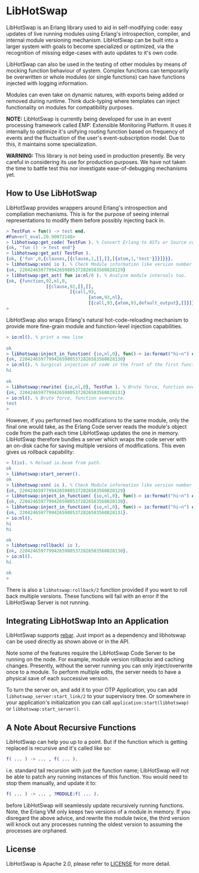# LibHotSwap #

LibHotSwap is an Erlang library used to aid in self-modifying code: easy 
updates of live running modules using Erlang's introspection, compiler, and 
internal module versioning mechanism. LibHotSwap can be built into a larger 
system with goals to become specialized or optimized, via the recognition of 
missing edge-cases with auto updates to it's own code.

LibHotSwap can also be used in the testing of other modules by means of mocking
function behaviour of system. Complex functions can temporarily be overwritten
or whole modules (or single functions) can have functions injected with logging 
information. 

Modules can even take on dynamic natures, with exports being added or removed
during runtime. Think duck-typing where templates can inject functionality on 
modules for compatibility purposes.

**NOTE:** LibHotSwap is currently being developed for use in an event processing
framework called EMP: Extensible Monitoring Platform. It uses it internally to
optimize it's unifying routing function based on frequency of events and the
fluctuation of the user's event-subscription model. Due to this, it maintains
some specialization.

**WARNING:** This library is not being used in production presently. Be very 
careful in considering its use for production purposes. We have not taken the 
time to battle test this nor investigate ease-of-debugging mechanisms yet.

## How to Use LibHotSwap ##

LibHotSwap provides wrappers around Erlang's introspection and compilation 
mechanisms. This is for the purpose of seeing internal representations to 
modify them before possibly injecting back in.

```erlang
> TestFun = fun() -> test end.
#Fun<erl_eval.20.90072148>
> libhotswap:get_code( TestFun ). % Convert Erlang to ASTs or Source code.
{ok, "fun () -> test end"}
> libhotswap:get_ast( TestFun ).
{ok, {'fun',0,{clauses,[{clause,1,[],[],[{atom,1,'test'}]}]}}}.
> libhotswap:vsn( io ). % Check Module information like version number
{ok, 220424659779942659805372826583560828129}
> libhotswap:get_ast( fun io:nl/0 ). % Analyze module internals too.
{ok, {function,92,nl,0,
               [{clause,92,[],[],
                        [{call,93,
                               {atom,93,nl},
                               [{call,93,{atom,93,default_output},[]}]}]}]}}
>
```

LibHotSwap also wraps Erlang's natural hot-code-reloading mechanism to provide
more fine-grain module and function-level injection capabilities.

```erlang
> io:nl(). % print a new line
 
ok
> libhotswap:inject_in_function( {io,nl,0}, fun()-> io:format("hi~n") end, {0,[1]} ).
{ok, 220424659779942659805372826583560828130}
> io:nl(). % Surgical injection of code in the front of the first function clause.
hi
 
ok
> libhotswap:rewrite( {io,nl,0}, TestFun ). % Brute force, function overwrites
{ok, 220424659779942659805372826583560828131}
> io:nl(). % Brute force, function overwrite.
test
>
```

However, if you performed two modifications to the same module, only the final
one would take, as the Erlang Code server reads the module's object code from
the path each time LibHotSwap updates the one in memory. LibHotSwap therefore
bundles a server which wraps the code server with an on-disk cache for saving
multiple versions of modifications. This even gives us rollback capability:

```erlang
> l(io). % Reload io.beam from path.
ok
> libhotswap:start_server().
ok
> libhotswap:vsn( io ). % Check Module information like version number
{ok, 220424659779942659805372826583560828129}
> libhotswap:inject_in_function( {io,nl,0}, fun()-> io:format("hi~n") end, {0,[0]} ).
{ok, 220424659779942659805372826583560828130}.
> libhotswap:inject_in_function( {io,nl,0}, fun()-> io:format("hi~n") end, {0,[0]} ).
{ok, 220424659779942659805372826583560828131}.
> io:nl().
hi
hi

ok
> libhotswap:rollback( io ).
{ok, 220424659779942659805372826583560828130}.
> io:nl().
hi

ok
>
```

There is also a `libhotswap:rollback/2` function provided if you want to roll 
back multiple versions. These functions will fail with an error if the 
LibHotSwap Server is not running.

## Integrating LibHotSwap Into an Application ##

LibHotSwap supports [rebar](https://github.com/rebar/rebar). Just import as a
dependency and libhotswap can be used directly as shown above or in the API.

Note some of the features require the LibHotSwap Code Server to be running on 
the node. For example, module version rollbacks and caching changes. Presently,
without the server running you can only inject/overwrite once to a module. To
perform multiple edits, the server needs to have a physical save of each 
successive version.

To turn the server on, and add it to your OTP Application, you can add
`libhotswap_server:start_link/2` to your supervisory tree. Or somewhere in your
application's initialization you can call `application:start(libhotswap)` or 
`libhotswap:start_server()`.

## A Note About Recursive Functions ##

LibHotSwap can help you up to a point. But if the function which is getting 
replaced is recursive and it's called like so:

```erlang
f( ... ) -> ... , f( ... ).
```

i.e. standard tail recursion with just the function name; LibHotSwap will not 
be able to patch any running instances of this function. You would need to stop
them manually, and update it to:

```erlang
f( ... ) -> ... , ?MODULE:f( ... ).
```

before LibHotSwap will seamlessly update recursively running functions. Note,
the Erlang VM only keeps two versions of a module in memory. If you disregard 
the above advice, and rewrite the module twice, the third version will knock
out any processes running the oldest version to assuming the processes are
orphaned.

## License ##

LibHotSwap is Apache 2.0, please refer to [LICENSE](LICENSE) for more detail.

